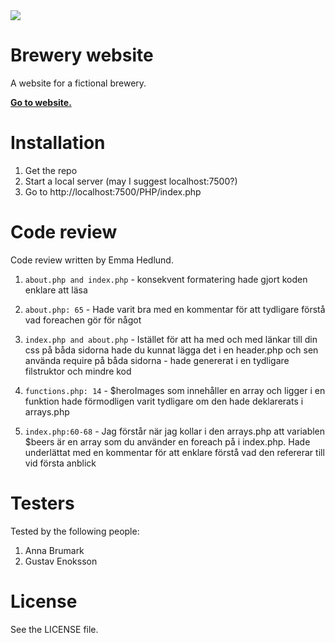 <img src="https://media3.giphy.com/media/lr1PGJlmI7YMbG7Iwq/giphy.gif?cid=ecf05e47apfkgt66ltykxdlta5gqlujfq624zenfntyv0vpx&rid=giphy.gif">

# Brewery website

A website for a fictional brewery.

**[Go to website.](https://tobias-ahlund.com/project/PHP/)**

# Installation

1. Get the repo
2. Start a local server (may I suggest localhost:7500?)
3. Go to http://localhost:7500/PHP/index.php

# Code review

Code review written by Emma Hedlund.

1. `about.php and index.php` - konsekvent formatering hade gjort koden enklare att läsa
 
2. `about.php: 65` - Hade varit bra med en kommentar för att tydligare förstå vad foreachen gör för något

3. `index.php and about.php` - Istället för att ha med <Doctype html> och <head> med länkar till din css på båda sidorna hade du kunnat lägga det i en header.php och sen använda require på båda sidorna - hade genererat i en tydligare filstruktor och mindre kod 
    
4. `functions.php: 14` - $heroImages som innehåller en array och ligger i en funktion hade förmodligen varit tydligare om den hade deklarerats i arrays.php
    
5. `index.php:60-68` - Jag förstår när jag kollar i den arrays.php att variablen $beers är en array som du använder en foreach på i index.php. Hade underlättat med en kommentar för att enklare förstå vad den refererar till vid första anblick 
    


# Testers

Tested by the following people:

1. Anna Brumark
2. Gustav Enoksson

# License

See the LICENSE file.
